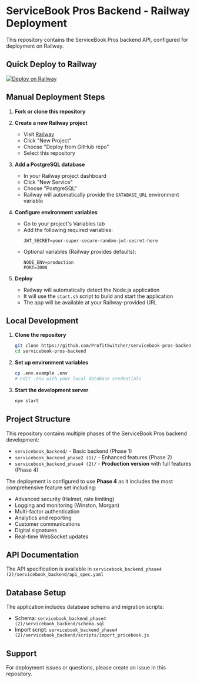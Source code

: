 # ServiceBook Pros Backend - Railway Deployment

This repository contains the ServiceBook Pros backend API, configured for deployment on Railway.

## Quick Deploy to Railway

[![Deploy on Railway](https://railway.app/button.svg)](https://railway.app/new/template?template=https://github.com/ProfitSwitcher/servicebook-pros-backend)

## Manual Deployment Steps

1. **Fork or clone this repository**

2. **Create a new Railway project**
   - Visit [Railway](https://railway.app)
   - Click "New Project"
   - Choose "Deploy from GitHub repo"
   - Select this repository

3. **Add a PostgreSQL database**
   - In your Railway project dashboard
   - Click "New Service"
   - Choose "PostgreSQL"
   - Railway will automatically provide the `DATABASE_URL` environment variable

4. **Configure environment variables**
   - Go to your project's Variables tab
   - Add the following required variables:
     ```
     JWT_SECRET=your-super-secure-random-jwt-secret-here
     ```
   - Optional variables (Railway provides defaults):
     ```
     NODE_ENV=production
     PORT=3000
     ```

5. **Deploy**
   - Railway will automatically detect the Node.js application
   - It will use the `start.sh` script to build and start the application
   - The app will be available at your Railway-provided URL

## Local Development

1. **Clone the repository**
   ```bash
   git clone https://github.com/ProfitSwitcher/servicebook-pros-backend.git
   cd servicebook-pros-backend
   ```

2. **Set up environment variables**
   ```bash
   cp .env.example .env
   # Edit .env with your local database credentials
   ```

3. **Start the development server**
   ```bash
   npm start
   ```

## Project Structure

This repository contains multiple phases of the ServiceBook Pros backend development:

- `servicebook_backend/` - Basic backend (Phase 1)
- `servicebook_backend_phase2 (1)/` - Enhanced features (Phase 2)
- `servicebook_backend_phase4 (2)/` - **Production version** with full features (Phase 4)

The deployment is configured to use **Phase 4** as it includes the most comprehensive feature set including:
- Advanced security (Helmet, rate limiting)
- Logging and monitoring (Winston, Morgan)
- Multi-factor authentication
- Analytics and reporting
- Customer communications
- Digital signatures
- Real-time WebSocket updates

## API Documentation

The API specification is available in `servicebook_backend_phase4 (2)/servicebook_backend/api_spec.yaml`

## Database Setup

The application includes database schema and migration scripts:
- Schema: `servicebook_backend_phase4 (2)/servicebook_backend/schema.sql`
- Import script: `servicebook_backend_phase4 (2)/servicebook_backend/scripts/import_pricebook.js`

## Support

For deployment issues or questions, please create an issue in this repository.